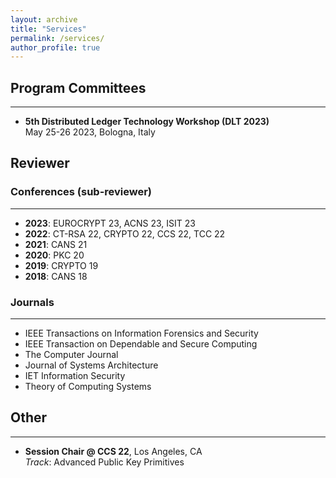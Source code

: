 ```yaml
---
layout: archive
title: "Services"
permalink: /services/
author_profile: true
---
```


## Program Committees ##

---

- **5th Distributed Ledger Technology Workshop (DLT 2023)**  
May 25-26 2023, Bologna, Italy

## Reviewer ##

### Conferences (sub-reviewer) ####

---

- **2023**: EUROCRYPT 23, ACNS 23, ISIT 23
- **2022**: CT-RSA 22, CRYPTO 22, CCS 22, TCC 22
- **2021**: CANS 21
- **2020**: PKC 20
- **2019**: CRYPTO 19
- **2018**: CANS 18


### Journals ####

---

- IEEE Transactions on Information Forensics and Security
- IEEE Transaction on Dependable and Secure Computing 
- The Computer Journal 
- Journal of Systems Architecture
- IET Information Security
- Theory of Computing Systems

## Other ##

---

- **Session Chair @ CCS 22**, Los Angeles, CA  
*Track*: Advanced Public Key Primitives
